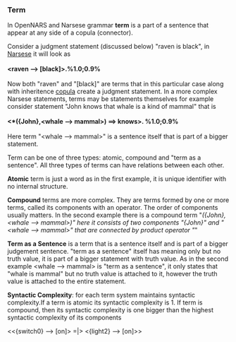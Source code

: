 ### Term

In OpenNARS and Narsese grammar **term** is a part of a sentence that appear at any side of a copula (connector). 

Consider a judgment statement (discussed below) "raven is black", in [Narsese](https://github.com/opennars/opennars/wiki/Input-Output-Format) it will look as <br/><br/>**<raven --> [black]>.%1.0;0.9%**<br/><br/>
Now both "raven" and "[black]" are terms that in this particular case along with inheritence [copula](https://github.com/opennars/opennars/wiki/Narsese-symbol-list-(ASCII-version-)) create a judgment statement. In a more complex Narsese statements, terms may be statements themselves for example consider statement "John knows that whale is a kind of mammal" that is <br/><br/>**<*({John},<whale --> mammal>) ==> knows>. %1.0;0.9%**<br/><br/> Here term "<whale --> mammal>" is a sentence itself that is part of a bigger statement. 

Term can be one of three types: atomic, compound and "term as a sentence". All three types of terms can have relations between each other. 

**Atomic** term is just a word as in the first example, it is unique identifier with no internal structure. 

**Compound** terms are more complex. They are terms formed by one or more terms, called its components with an operator. The order of components usually matters. In the second example there is a compound term "*({John},<whale --> mammal>)" here it consists of two components "{John}" and "<whale --> mammal>" that are connected by product operator "*"

**Term as a Sentence** is a term that is a sentence itself and is part of a bigger judgement sentence. "term as a sentence" itself has meaning only but no truth value, it is part of a bigger statement with truth value. As in the second example   <whale --> mammal> is "term as a sentence", it only states that "whale is mammal" but no truth value is attached to it, however the truth value is attached to the entire statement. 

**Syntactic Complexity**: for each term system maintains syntactic complexity.If a term is atomic its syntactic complexity is 1. If term is compound, then its syntactic complexity is one bigger than the highest syntactic complexity of its components  













<<{switch0} --> [on]> =|> <{light2} --> [on]>>